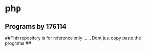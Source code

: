 # php

## Programs by 176114 ##
##This repository is for reference only ...... Dont just copy paste the programs ##
